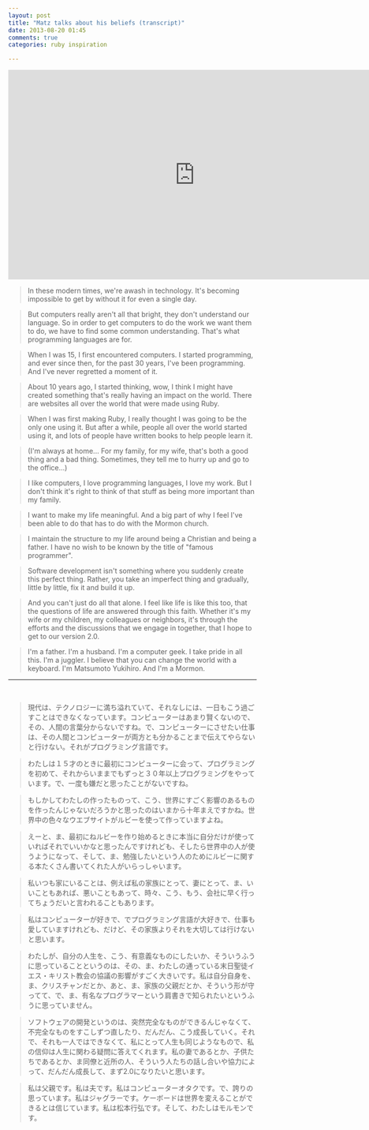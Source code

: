 ```yaml
---
layout: post
title: "Matz talks about his beliefs (transcript)"
date: 2013-08-20 01:45
comments: true
categories: ruby inspiration

---
```


<iframe width="755" height="425" src="http://www.youtube.com/embed/bkh0gPf4Noc?rel=0" frameborder="0" allowfullscreen></iframe>

> In these modern times, we're awash in technology. It's becoming impossible to get by without it for even a single day. 

<!--more-->

> But computers really aren't all that bright, they don't understand our language. So in order to get computers to do the work we want them to do, we have to find some common understanding. That's what programming languages are for.

> When I was 15, I first encountered computers. I started programming, and ever since then, for the past 30 years, I've been programming. And I've never regretted a moment of it.

> About 10 years ago, I started thinking, wow, I think I might have created something that's really having an impact on the world. There are websites all over the world that were made using Ruby.

> When I was first making Ruby, I really thought I was going to be the only one using it. But after a while, people all over the world started using it, and lots of people have written books to help people learn it. 

> (I'm always at home... For my family, for my wife, that's both a good thing and a bad thing. Sometimes, they tell me to hurry up and go to the office...)

> I like computers, I love programming languages, I love my work. But I don't think it's right to think of that stuff as being more important than my family.

> I want to make my life meaningful. And a big part of why I feel I've been able to do that has to do with the Mormon church.

> I maintain the structure to my life around being a Christian and being a father. I have no wish to be known by the title of "famous programmer".

> Software development isn't something where you suddenly create this perfect thing. Rather, you take an imperfect thing and gradually, little by little, fix it and build it up.

> And you can't just do all that alone. I feel like life is like this too, that the questions of life are answered through this faith. Whether it's my wife or my children, my colleagues or neighbors, it's through the efforts and the discussions that we engage in together, that I hope to get to our version 2.0.

> I'm a father. I'm a husband. I'm a computer geek. I take pride in all this. I'm a juggler. I believe that you can change the world with a keyboard. I'm Matsumoto Yukihiro. And I'm a Mormon.

---
<br/>

> 現代は、テクノロジーに満ち溢れていて、それなしには、一日もこう過ごすことはできなくなっています。コンピューターはあまり賢くないので、その、人間の言葉分からないですね。で、コンピューターにさせたい仕事は、その人間とコンピューターが両方とも分かることまで伝えてやらないと行けない。それがプログラミング言語です。

> わたしは１５才のときに最初にコンピューターに会って、プログラミングを初めて、それからいままでもずっと３０年以上プログラミングをやっています。で、一度も嫌だと思ったことがないですね。

> もしかしてわたしの作ったものって、こう、世界にすごく影響のあるものを作ったんじゃないだろうかと思ったのはいまから十年まえですかね。世界中の色々なウエブサイトがルビーを使って作っていますよね。

> えーと、ま、最初にねルビーを作り始めるときに本当に自分だけが使っていればそれでいいかなと思ったんですけれども、そしたら世界中の人が使うようになって、そして、ま、勉強したいという人のためにルビーに関する本たくさん書いてくれた人がいらっしゃいます。

> 私いつも家にいることは、例えば私の家族にとって、妻にとって、ま、いいこともあれば、悪いこともあって、時々、こう、もう、会社に早く行ってちょうだいと言われることもあります。

> 私はコンピューターが好きで、でプログラミング言語が大好きで、仕事も愛していますけれども、だけど、その家族よりそれを大切しては行けないと思います。

> わたしが、自分の人生を、こう、有意義なものにしたいか、そういうふうに思っていることというのは、その、ま、わたしの通っている末日聖徒イエス・キリスト教会の協議の影響がすごく大きいです。私は自分自身を、ま、クリスチャンだとか、あと、ま、家族の父親だとか、そういう形が守ってて、で、ま、有名なプログラマーという肩書きで知られたいというふうに思っていません。

> ソフトウェアの開発というのは、突然完全なものができるんじゃなくて、不完全なものをすこしずつ直したり、だんだん、こう成長していく。それで、それも一人ではできなくて、私にとって人生も同じようなもので、私の信仰は人生に関わる疑問に答えてくれます。私の妻であるとか、子供たちであるとか、ま同僚と近所の人、そういう人たちの話し合いや協力によって、だんだん成長して、まず2.0になりたいと思います。

> 私は父親です。私は夫です。私はコンピューターオタクです。で、誇りの思っています。私はジャグラーです。ケーボードは世界を変えることができるとは信じています。私は松本行弘です。そして、わたしはモルモンです。
